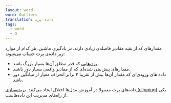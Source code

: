 ```yaml
---
layout: word
word: Outliers
translation: داده پرت
tags:
  - word
  - O
---
```

مقدارهای که از بقیه مقادیر فاصله‌ی زیادی دارند. در یادگیری ماشین، هر کدام از موارد زیر داده‌ی پرت حساب می‌شوند:

* [وزن‌هایی](/W/weight) که قدر مطلق آن‌ها بسیار بزرگ باشد.
* مقدارهای پیش‌بینی شده‌ای که از مقادیر واقعی بسیار دور باشند.
* داده های ورودی‌ای که مقدار آن‌ها بیش از تقریبا ۳ برابر انحراف معیار از میانگین دور باشد.

داده‌های پرت معمولا در آموزش مدل‌ها اختلال ایجاد می‌کنند. [بریده‌سازی (clipping)](/C/clipping) یکی از راه‌های مدیریت این داده‌هاست.